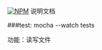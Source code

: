 [![NPM](https://nodei.co/npm/files-read-write.png)](https://nodei.co/npm/files-read-write/)
说明文档

###test:
mocha --watch tests


功能：读写文件